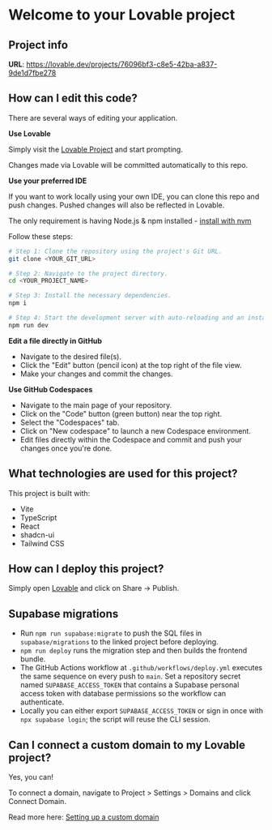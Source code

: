 # Welcome to your Lovable project

## Project info

**URL**: https://lovable.dev/projects/76096bf3-c8e5-42ba-a837-9de1d7fbe278

## How can I edit this code?

There are several ways of editing your application.

**Use Lovable**

Simply visit the [Lovable Project](https://lovable.dev/projects/76096bf3-c8e5-42ba-a837-9de1d7fbe278) and start prompting.

Changes made via Lovable will be committed automatically to this repo.

**Use your preferred IDE**

If you want to work locally using your own IDE, you can clone this repo and push changes. Pushed changes will also be reflected in Lovable.

The only requirement is having Node.js & npm installed - [install with nvm](https://github.com/nvm-sh/nvm#installing-and-updating)

Follow these steps:

```sh
# Step 1: Clone the repository using the project's Git URL.
git clone <YOUR_GIT_URL>

# Step 2: Navigate to the project directory.
cd <YOUR_PROJECT_NAME>

# Step 3: Install the necessary dependencies.
npm i

# Step 4: Start the development server with auto-reloading and an instant preview.
npm run dev
```

**Edit a file directly in GitHub**

- Navigate to the desired file(s).
- Click the "Edit" button (pencil icon) at the top right of the file view.
- Make your changes and commit the changes.

**Use GitHub Codespaces**

- Navigate to the main page of your repository.
- Click on the "Code" button (green button) near the top right.
- Select the "Codespaces" tab.
- Click on "New codespace" to launch a new Codespace environment.
- Edit files directly within the Codespace and commit and push your changes once you're done.

## What technologies are used for this project?

This project is built with:

- Vite
- TypeScript
- React
- shadcn-ui
- Tailwind CSS

## How can I deploy this project?

Simply open [Lovable](https://lovable.dev/projects/76096bf3-c8e5-42ba-a837-9de1d7fbe278) and click on Share -> Publish.

## Supabase migrations

- Run `npm run supabase:migrate` to push the SQL files in `supabase/migrations` to the linked project before deploying.
- `npm run deploy` runs the migration step and then builds the frontend bundle.
- The GitHub Actions workflow at `.github/workflows/deploy.yml` executes the same sequence on every push to `main`. Set a repository secret named `SUPABASE_ACCESS_TOKEN` that contains a Supabase personal access token with database permissions so the workflow can authenticate.
- Locally you can either export `SUPABASE_ACCESS_TOKEN` or sign in once with `npx supabase login`; the script will reuse the CLI session.

## Can I connect a custom domain to my Lovable project?

Yes, you can!

To connect a domain, navigate to Project > Settings > Domains and click Connect Domain.

Read more here: [Setting up a custom domain](https://docs.lovable.dev/features/custom-domain#custom-domain)
